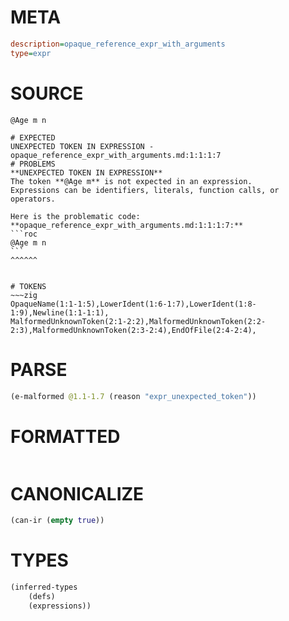 # META
~~~ini
description=opaque_reference_expr_with_arguments
type=expr
~~~
# SOURCE
~~~roc
@Age m n
~~~
~~~
# EXPECTED
UNEXPECTED TOKEN IN EXPRESSION - opaque_reference_expr_with_arguments.md:1:1:1:7
# PROBLEMS
**UNEXPECTED TOKEN IN EXPRESSION**
The token **@Age m** is not expected in an expression.
Expressions can be identifiers, literals, function calls, or operators.

Here is the problematic code:
**opaque_reference_expr_with_arguments.md:1:1:1:7:**
```roc
@Age m n
```
^^^^^^


# TOKENS
~~~zig
OpaqueName(1:1-1:5),LowerIdent(1:6-1:7),LowerIdent(1:8-1:9),Newline(1:1-1:1),
MalformedUnknownToken(2:1-2:2),MalformedUnknownToken(2:2-2:3),MalformedUnknownToken(2:3-2:4),EndOfFile(2:4-2:4),
~~~
# PARSE
~~~clojure
(e-malformed @1.1-1.7 (reason "expr_unexpected_token"))
~~~
# FORMATTED
~~~roc

~~~
# CANONICALIZE
~~~clojure
(can-ir (empty true))
~~~
# TYPES
~~~clojure
(inferred-types
	(defs)
	(expressions))
~~~
